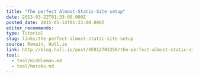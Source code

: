 ```yaml
---
title: "The perfect Almost-Static-Site setup"
date: 2013-03-22T01:33:00.000Z
posted_date: 2015-05-14T01:33:00.000Z
editor_recommends:
type: Tutorial
slug: links/the-perfect-almost-static-site-setup
source: Romain, Hull.io
link: http://blog.hull.io/post/45912703356/the-perfect-almost-static-site-setup
tool:
  - tool/middleman.md
  - tool/heroku.md
---
```

